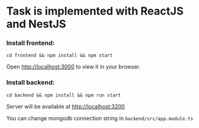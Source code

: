 # Task is implemented with ReactJS and NestJS


### Install frontend: 
`cd frontend && npm install && npm start`

Open [http://localhost:3000](http://localhost:3000) to view it in your browser.



### Install backend:
`cd backend && npm install && npm run start`

Server will be available at [http://localhost:3200](http://localhost:3000)

You can change mongodb connection string in `backend/src/app.module.ts`
